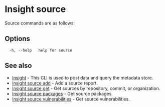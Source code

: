 # Insight source

Source commands are as follows:

## <a id='curltopost'></a>Options

```
  -h, --help   help for source
```

## <a id='see-also'></a>See also

* [Insight](insight.md)	 - This CLI is used to post data and query the metadata store.
* [Insight source add](insight_source_add.md)	 - Add a source report.
* [Insight source get](insight_source_get.md)	 - Get sources by repository, commit, or organization.
* [Insight source packages](insight_source_packages.md)	 - Get source packages.
* [Insight source vulnerabilities](insight_source_vulnerabilities.md)	 - Get source vulnerabilities.
